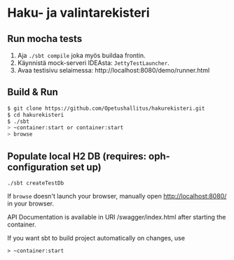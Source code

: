 # Haku- ja valintarekisteri #


## Run mocha tests

1. Aja `./sbt compile` joka myös buildaa frontin.
2. Käynnistä mock-serveri IDEAsta: `JettyTestLauncher`.
3. Avaa testisivu selaimessa: http://localhost:8080/demo/runner.html

## Build & Run ##

```sh
$ git clone https://github.com/Opetushallitus/hakurekisteri.git
$ cd hakurekisteri
$ ./sbt
> ~container:start or container:start
> browse
```

## Populate local H2 DB (requires: oph-configuration set up)
```
./sbt createTestDb
```

If `browse` doesn't launch your browser, manually open [http://localhost:8080/](http://localhost:8080/) in your browser.

API Documentation is available in URI /swagger/index.html after starting the container.

If you want sbt to build project automatically on changes, use

```
> ~container:start
```
